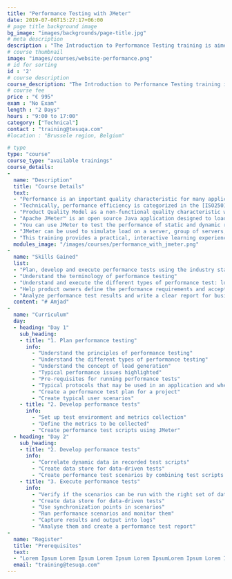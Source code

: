 ```yaml
---
title: "Performance Testing with JMeter"
date: 2019-07-06T15:27:17+06:00
# page title background image
bg_image: "images/backgrounds/page-title.jpg"
# meta description
description : "The Introduction to Performance Testing training is aimed at technical testers who want to progress their career into performance testing. In the framework of a standard performance test, it teaches all relevant aspects."
# course thumbnail
image: "images/courses/website-performance.png"
# id for sorting
id : '2'
# course description
course_description: "The Introduction to Performance Testing training is aimed at technical testers who want to progress their career into performance testing. In the framework of a standard performance test, it teaches all relevant aspects."
# course fee
price : "€ 995"
exam : "No Exam"
length : "2 Days"
hours : "9:00 to 17:00"
category: ["Technical"]
contact : "training@tesuqa.com"
#location : "Brussele region, Belgium"

# type
type: "course"
course_type: "available trainings"
course_details:
- 
  name: "Description"
  title: "Course Details"
  text:
  - "Performance is an important quality characteristic for many applications, ranging from web applications to applications running on mobile platforms. Having good performance is an essential part of providing a good user experience."
  - "Technically, performance efficiency is categorized in the [ISO25010](https://iso25000.com/index.php/en/iso-25000-standards/iso-25010)"
  - "Product Quality Model as a non-functional quality characteristic with the three subcharacteristics described below. Proper focus and prioritization depends on the risks assessed and the needs of the various stakeholders. Test results analysis may identify other areas of risk that need to be addressed."
  - "Apache JMeter™ is an open source Java application designed to load test functional behavior and measure performance."
  - "You can use JMeter to test the performance of static and dynamic resources."
  - "JMeter can be used to simulate load on a server, group of servers, network or object to test its strength and analyze overall performance under different load types."
  - "This training provides a practical, interactive learning experience with incremental lessons and labs that build upon one another."
  modules_image: "/images/courses/performance_with_jmeter.png" 
- 
  name: "Skills Gained"
  list:
  - "Plan, develop and execute performance tests using the industry standard JMeter"
  - "Understand the terminology of performance testing"
  - "Understand and execute the different types of performance test: load, spike, stress, endurance"
  - "Help product owners define the performance requirements and acceptance criteria"
  - "Analyze performance test results and write a clear report for business"
  content: "# Amjad"
- 
  name: "Curriculum"
  day:
  - heading: "Day 1"
    sub_heading: 
    - title: "1. Plan performance testing"
      info:
        - "Understand the principles of performance testing"
        - "Understand the different types of performance testing"
        - "Understand the concept of load generation"
        - "Typical performance issues highlighted"
        - "Pre-requisites for running performance tests"
        - "Typical protocols that may be used in an application and where they fit in the OSI stack"
        - "Create a performance test plan for a project"
        - "Create typical user scenarios" 
    - title: "2. Develop performance tests"
      info:
        - "Set up test environment and metrics collection" 
        - "Define the metrics to be collected" 
        - "Create performance test scripts using JMeter" 
  - heading: "Day 2"
    sub_heading: 
    - title: "2. Develop performance tests"
      info:
        - "Correlate dynamic data in recorded test scripts" 
        - "Create data store for data-driven tests"
        - "Create performance test scenarios by combining test scripts to model specific set of users"
    - title: "3. Execute performance tests"
      info:
        - "Verify if the scenarios can be run with the right set of data" 
        - "Create data store for data-driven tests"
        - "Use synchronization points in scenarios"
        - "Run performance scenarios and monitor them"
        - "Capture results and output into logs"
        - "Analyse them and create a performance test report"
-
  name: "Register"
  title: "Prerequisites" 
  text:   
  - "Lorem Ipsum Lorem Ipsum Lorem Ipsum Lorem IpsumLorem Ipsum Lorem Ipsum Lorem Ipsum Lorem IpsumLorem Ipsum Lorem Ipsum Lorem Ipsum Lorem IpsumLorem Ipsum Lorem"
  email: "training@tesuqa.com"
---
```

